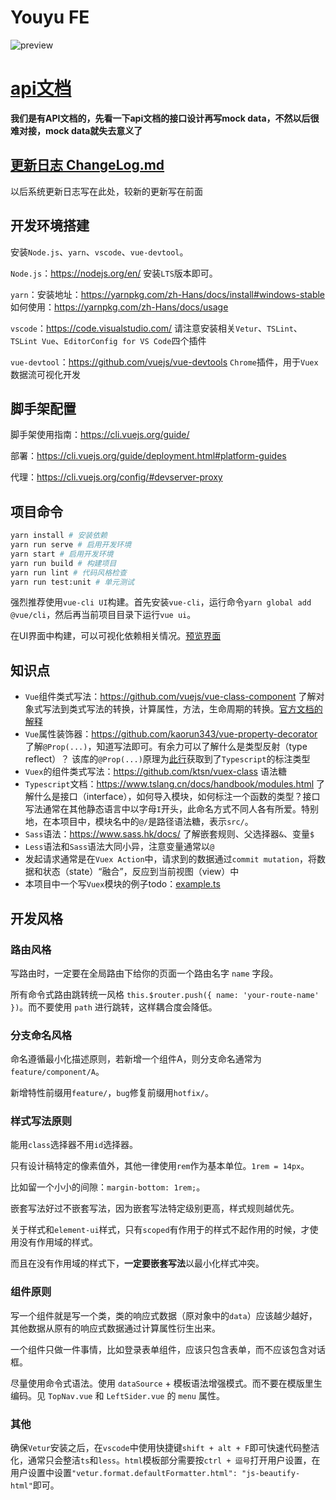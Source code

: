 # Youyu FE

![preview](https://travis-ci.org/surplus-youyu/Youyu-fe.svg?branch=master)

# [api文档](https://github.com/surplus-youyu/Dashboard/blob/master/docs/Interface-API-design.md)

**我们是有API文档的，先看一下api文档的接口设计再写mock data，不然以后很难对接，mock data就失去意义了**


## **[更新日志 ChangeLog.md](./ChangeLog.md)**

以后系统更新日志写在此处，较新的更新写在前面

## 开发环境搭建

安装`Node.js`、`yarn`、`vscode`、`vue-devtool`。

`Node.js`：https://nodejs.org/en/ 安装`LTS`版本即可。

`yarn`：安装地址：https://yarnpkg.com/zh-Hans/docs/install#windows-stable 如何使用：https://yarnpkg.com/zh-Hans/docs/usage

`vscode`：https://code.visualstudio.com/ 请注意安装相关`Vetur`、`TSLint`、`TSLint Vue`、`EditorConfig for VS Code`四个插件

`vue-devtool`：https://github.com/vuejs/vue-devtools `Chrome`插件，用于`Vuex`数据流可视化开发

## 脚手架配置

脚手架使用指南：https://cli.vuejs.org/guide/

部署：https://cli.vuejs.org/guide/deployment.html#platform-guides

代理：https://cli.vuejs.org/config/#devserver-proxy

## 项目命令

```bash
yarn install # 安装依赖
yarn run serve # 启用开发环境
yarn start # 启用开发环境
yarn run build # 构建项目
yarn run lint # 代码风格检查
yarn run test:unit # 单元测试
```
强烈推荐使用`vue-cli UI`构建。首先安装`vue-cli`，运行命令`yarn global add @vue/cli`，然后再当前项目目录下运行`vue ui`。

在UI界面中构建，可以可视化依赖相关情况。[预览界面](./docs/images/build.jpg)

## 知识点

- `Vue`组件类式写法：https://github.com/vuejs/vue-class-component 了解对象式写法到类式写法的转换，计算属性，方法，生命周期的转换。[官方文档的解释](https://cn.vuejs.org/v2/guide/typescript.html#Class-%E9%A3%8E%E6%A0%BC%E7%9A%84-Vue-%E7%BB%84%E4%BB%B6)
- `Vue`属性装饰器：https://github.com/kaorun343/vue-property-decorator 了解`@Prop(...)`，知道写法即可。有余力可以了解什么是类型反射（type reflect）？
    该库的`@Prop(...)`原理为[此行](https://github.com/kaorun343/vue-property-decorator/blob/19136ea9dcdf31e2d8fa93a0997bb6b1869bf8d8/src/vue-property-decorator.ts#L77)获取到了`Typescript`的标注类型
- `Vuex`的组件类式写法：https://github.com/ktsn/vuex-class 语法糖
- `Typescript`文档：https://www.tslang.cn/docs/handbook/modules.html 了解什么是接口（interface），如何导入模块，如何标注一个函数的类型？接口写法通常在其他静态语言中以字母`I`开头，此命名方式不同人各有所爱。特别地，在本项目中，模块名中的`@/`是路径语法糖，表示`src/`。
- `Sass`语法：https://www.sass.hk/docs/ 了解嵌套规则、父选择器`&`、变量`$`
- `Less`语法和`Sass`语法大同小异，注意变量通常以`@`
- 发起请求通常是在`Vuex Action`中，请求到的数据通过`commit mutation`，将数据和状态（state）“融合”，反应到当前视图（view）中
- 本项目中一个写`Vuex`模块的例子todo：[example.ts](./src/stores/example.ts)

## 开发风格

### 路由风格

写路由时，一定要在全局路由下给你的页面一个路由名字 `name` 字段。

所有命令式路由跳转统一风格 `this.$router.push({ name: 'your-route-name' })`。而不要使用 `path` 进行跳转，这样耦合度会降低。

### 分支命名风格

命名遵循最小化描述原则，若新增一个组件A，则分支命名通常为`feature/component/A`。

新增特性前缀用`feature/`，`bug`修复前缀用`hotfix/`。

### 样式写法原则

能用`class`选择器不用`id`选择器。

只有设计稿特定的像素值外，其他一律使用`rem`作为基本单位。`1rem = 14px`。

比如留一个小小的间隙：`margin-bottom: 1rem;`。

嵌套写法好过不嵌套写法，因为嵌套写法特定级别更高，样式规则越优先。

关于样式和`element-ui`样式，只有`scoped`有作用于的样式不起作用的时候，才使用没有作用域的样式。

而且在没有作用域的样式下，**一定要嵌套写法**以最小化样式冲突。

### 组件原则

写一个组件就是写一个类，类的响应式数据（原对象中的`data`）应该越少越好，其他数据从原有的响应式数据通过计算属性衍生出来。

一个组件只做一件事情，比如登录表单组件，应该只包含表单，而不应该包含对话框。

尽量使用命令式语法。使用 `dataSource` + 模板语法增强模式。而不要在模版里生编码。见 `TopNav.vue` 和 `LeftSider.vue` 的 `menu` 属性。

### 其他

确保`Vetur`安装之后，在`vscode`中使用快捷键`shift + alt + F`即可快速代码整洁化，通常只会整洁`ts`和`less`。`html`模板部分需要按`ctrl + 逗号`打开用户设置，在用户设置中设置`"vetur.format.defaultFormatter.html": "js-beautify-html"`即可。
